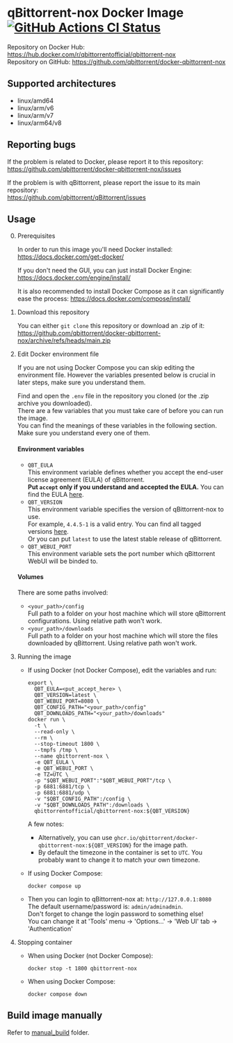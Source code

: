 # qBittorrent-nox Docker Image [![GitHub Actions CI Status](https://github.com/qbittorrent/docker-qbittorrent-nox/actions/workflows/release.yaml/badge.svg)](https://github.com/qbittorrent/docker-qbittorrent-nox/actions)

Repository on Docker Hub: https://hub.docker.com/r/qbittorrentofficial/qbittorrent-nox \
Repository on GitHub: https://github.com/qbittorrent/docker-qbittorrent-nox

## Supported architectures

* linux/amd64
* linux/arm/v6
* linux/arm/v7
* linux/arm64/v8

## Reporting bugs

If the problem is related to Docker, please report it to this repository: \
https://github.com/qbittorrent/docker-qbittorrent-nox/issues

If the problem is with qBittorrent, please report the issue to its main repository: \
https://github.com/qbittorrent/qBittorrent/issues

## Usage

0. Prerequisites

    In order to run this image you'll need Docker installed: https://docs.docker.com/get-docker/

    If you don't need the GUI, you can just install Docker Engine: https://docs.docker.com/engine/install/

    It is also recommended to install Docker Compose as it can significantly ease the process: https://docs.docker.com/compose/install/

1. Download this repository

    You can either `git clone` this repository or download an .zip of it: https://github.com/qbittorrent/docker-qbittorrent-nox/archive/refs/heads/main.zip

2. Edit Docker environment file

    If you are not using Docker Compose you can skip editing the environment file.
    However the variables presented below is crucial in later steps, make sure you understand them.

    Find and open the `.env` file in the repository you cloned (or the .zip archive you downloaded). \
    There are a few variables that you must take care of before you can run the image. \
    You can find the meanings of these variables in the following section. Make sure you understand every one of them.

    #### Environment variables

    * `QBT_EULA` \
      This environment variable defines whether you accept the end-user license agreement (EULA) of qBittorrent. \
      **Put `accept` only if you understand and accepted the EULA.** You can find
      the EULA [here](https://github.com/qbittorrent/qBittorrent/blob/56667e717b82c79433ecb8a5ff6cc2d7b315d773/src/app/main.cpp#L320-L323).
    * `QBT_VERSION` \
      This environment variable specifies the version of qBittorrent-nox to use. \
      For example, `4.4.5-1` is a valid entry. You can find all tagged versions [here](https://hub.docker.com/r/qbittorrentofficial/qbittorrent-nox/tags). \
      Or you can put `latest` to use the latest stable release of qBittorrent.
    * `QBT_WEBUI_PORT` \
      This environment variable sets the port number which qBittorrent WebUI will be binded to.

    #### Volumes

    There are some paths involved:
    * `<your_path>/config` \
      Full path to a folder on your host machine which will store qBittorrent configurations.
      Using relative path won't work.
    * `<your_path>/downloads` \
      Full path to a folder on your host machine which will store the files downloaded by qBittorrent.
      Using relative path won't work.

3. Running the image

    * If using Docker (not Docker Compose), edit the variables and run:
      ```shell
      export \
        QBT_EULA=<put_accept_here> \
        QBT_VERSION=latest \
        QBT_WEBUI_PORT=8080 \
        QBT_CONFIG_PATH="<your_path>/config"
        QBT_DOWNLOADS_PATH="<your_path>/downloads"
      docker run \
        -t \
        --read-only \
        --rm \
        --stop-timeout 1800 \
        --tmpfs /tmp \
        --name qbittorrent-nox \
        -e QBT_EULA \
        -e QBT_WEBUI_PORT \
        -e TZ=UTC \
        -p "$QBT_WEBUI_PORT":"$QBT_WEBUI_PORT"/tcp \
        -p 6881:6881/tcp \
        -p 6881:6881/udp \
        -v "$QBT_CONFIG_PATH":/config \
        -v "$QBT_DOWNLOADS_PATH":/downloads \
        qbittorrentofficial/qbittorrent-nox:${QBT_VERSION}
      ```

      A few notes:
      * Alternatively, you can use `ghcr.io/qbittorrent/docker-qbittorrent-nox:${QBT_VERSION}`
        for the image path.
      * By default the timezone in the container is set to `UTC`. You probably want to change it to match your own timezone.

    * If using Docker Compose:
      ```shell
      docker compose up
      ```

    * Then you can login to qBittorrent-nox at: `http://127.0.0.1:8080` \
      The default username/password is: `admin/adminadmin`. \
      Don't forget to change the login password to something else! \
      You can change it at 'Tools' menu -> 'Options...' -> 'Web UI' tab -> 'Authentication'

4. Stopping container

    * When using Docker (not Docker Compose):
      ```shell
      docker stop -t 1800 qbittorrent-nox
      ```

    * When using Docker Compose:
      ```shell
      docker compose down
      ```

## Build image manually

Refer to [manual_build](https://github.com/qbittorrent/docker-qbittorrent-nox/tree/main/manual_build) folder.

